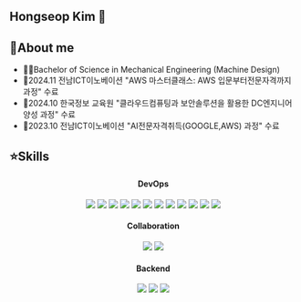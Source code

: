 ## Hongseop Kim 👋



## 📝About me

- 👨‍🎓Bachelor of Science in Mechanical Engineering (Machine Design)
- 📗2024.11 전남ICT이노베이션 "AWS 마스터클래스: AWS 입문부터전문자격까지 과정" 수료
- 📕2024.10 한국정보 교육원 "클라우드컴퓨팅과 보안솔루션을 활용한 DC엔지니어 양성 과정" 수료
- 📘2023.10 전남ICT이노베이션 "AI전문자격취득(GOOGLE,AWS) 과정" 수료


## ⭐Skills

<div align="center">
  
#### DevOps

<img src="https://img.shields.io/badge/amazonwebservices-232F3E?style=for-the-badge&logo=amazonwebservices&logoColor=White"/>
<img src="https://img.shields.io/badge/kubernetes-326CE5?style=for-the-badge&logo=kubernetes&logoColor=white"> 
<img src="https://img.shields.io/badge/docker-2496ED?style=for-the-badge&logo=docker&logoColor=white">
<img src="https://img.shields.io/badge/linux-FCC624?style=for-the-badge&logo=linux&logoColor=black"> 
<img src="https://img.shields.io/badge/ubuntu-E95420?style=for-the-badge&logo=ubuntu&logoColor=black"> 
<img src="https://img.shields.io/badge/Nginx-009639?style=for-the-badge&logo=Nginx&logoColor=white"> 
<img src="https://img.shields.io/badge/apache tomcat-F8DC75?style=for-the-badge&logo=apachetomcat&logoColor=black">
<img src="https://img.shields.io/badge/jenkins-D24939?style=for-the-badge&logo=jenkins&logoColor=black">
<img src="https://img.shields.io/badge/Argo-EF7B4D?style=for-the-badge&logo=Argo&logoColor=white"> 
<img src="https://img.shields.io/badge/Terraform-844FBA?style=for-the-badge&logo=Terraform&logoColor=white">
<img src="https://img.shields.io/badge/Helm-0F1689?style=for-the-badge&logo=Helm&logoColor=white">
<img src="https://img.shields.io/badge/ApacheJmeter-D22128?style=for-the-badge&logo=ApacheJmeter&logoColor=white">

#### Collaboration
<img src="https://img.shields.io/badge/git-F05032?style=for-the-badge&logo=git&logoColor=white"> 
<img src="https://img.shields.io/badge/notion-000000?style=for-the-badge&logo=notion&logoColor=white"> 


#### Backend
<img src="https://img.shields.io/badge/mysql-4479A1?style=for-the-badge&logo=mysql&logoColor=white"> 
<img src="https://img.shields.io/badge/mariaDB-003545?style=for-the-badge&logo=mariaDB&logoColor=white">
<img src="https://img.shields.io/badge/python-3776AB?style=for-the-badge&logo=python&logoColor=white">



<!--
**hongseop-kim/Hongseop-Kim** is a ✨ _special_ ✨ repository because its `README.md` (this file) appears on your GitHub profile.

Here are some ideas to get you started:

- 🔭 I’m currently working on ...
- 🌱 I’m currently learning ...
- 👯 I’m looking to collaborate on ...
- 🤔 I’m looking for help with ...
- 💬 Ask me about ...
- 📫 How to reach me: ...
- 😄 Pronouns: ...
- ⚡ Fun fact: ...
-->

